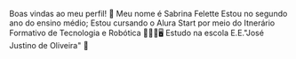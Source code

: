 Boas vindas ao meu perfil! 💙
Meu nome é Sabrina Felette
Estou no segundo ano do ensino médio;
Estou cursando o Alura Start por meio do Itnerário Formativo de Tecnologia e Robótica 👩🏻‍💻🖥️
Estudo na escola E.E."José Justino de Oliveira" 🏫

